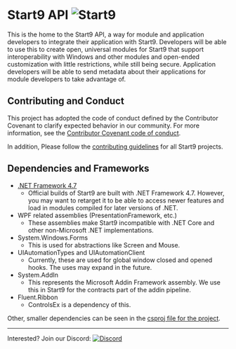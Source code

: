 # Start9 API ![Start9](https://start9.menu/assets/img/icon32.png)
This is the home to the Start9 API, a way for module and application developers to integrate their application with Start9. Developers will be able to use this to create open, universal modules for Start9 that support interoperability with Windows and other modules and open-ended customization with little restrictions, while still being secure. Application developers will be able to send metadata about their applications for module developers to take advantage of.

## Contributing and Conduct
This project has adopted the code of conduct defined by the Contributor Covenant to clarify expected behavior in our community.
For more information, see the [Contributor Covenant code of conduct](https://www.contributor-covenant.org/).

In addition, Please follow the [contributing guidelines](https://github.com/StartNine/Start9.Host/blob/master/CONTRIBUTING.md) for all Start9 projects.


## Dependencies and Frameworks
- [.NET Framework 4.7](https://www.microsoft.com/net/download/dotnet-framework-runtime/net47)
	- Official builds of Start9 are built with .NET Framework 4.7. However, you may want to retarget it to be able to access newer features and load in modules compiled for later versions of .NET.
- WPF related assemblies (PresentationFramework, etc.)
	- These assemblies make Start9 incompatible with .NET Core and other non-Microsoft .NET implementations. 
- System.Windows.Forms
	- This is used for abstractions like Screen and Mouse. 
- UIAutomationTypes and UIAutomationClient
	- Currently, these are used for global window closed and opened hooks. The uses may expand in the future.
- System.AddIn
	- This represents the Microsoft Addin Framework assembly. We use this in Start9 for the contracts part of the addin pipeline.
- Fluent.Ribbon
	- ControlsEx is a dependency of this.

Other, smaller dependencies can be seen in the [csproj file for the project](https://github.com/StartNine/Start9.Host/blob/master/Start9/Start9.csproj#L36). 

---
Interested? Join our Discord: [![Discord](https://img.shields.io/discord/321793250602254336.svg?style=flat-square&colorB=7289DA)](https://discord.gg/6cpvxBS)
